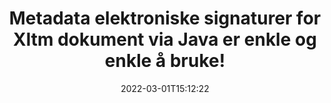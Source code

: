 ---
############################# Static ############################
layout: "auto-gen-signature"
date: 2022-03-01T15:12:22
draft: false
operation: Sign
signaturetype: Metadata
fileformat: Xltm
productName: Java
lang: no
productCode: java
otherformats: pdf doc docx docm dot dotm dotx odt ott rtf xls xlsx xlsm xlsb csv ods ots xltx xltm ppt pptx pps ppsx odp otp potx potm pptm ppsm png jpg bmp gif tiff svg webp wmf
breadcrumb: Put Metadata signature on Xltm for Java

############################# Head ############################
head_title: "Legg til metadata elektroniske signaturer til Xltm dokumenter via Java"
head_description: "Bruk Metadata som skjulte elektroniske signaturer i Xltm-dokumentene dine ved å bruke et par linjer med Java-kode. Bruk GroupDocs Document Signature API til å e-signere forretningsdokumentene og filene dine med metadatainformasjon."

############################# Header ############################
title: "Metadata elektroniske signaturer for Xltm dokument via Java er enkle og enkle å bruke!"
description: "eSigner Xltm-dokumentene og kontraktene dine med skjulte metadataoppføringer. Generer metadata for PDF-er, MS Word-dokumenter, MS Excel-arbeidsbøker, MS PowerPoint-presentasjoner og ulike bildeformater uten problemer og ekstra koding."
bg_image: "https://cms.admin.containerize.com/templates/aspose/App_Themes/V3/images/bg/header1.png"
bg_overlay: false
button:
    enable: true

############################# SubMenu ############################
submenu:
    enable: true

    left:
        img_alt: "GroupDocs.Signature for Java"
        image: "https://cms.admin.containerize.com/templates/groupdocs/images/product-logos/90x90-noborder/groupdocs-signature-java.png"
        product: "GroupDocs.Signature"
        platform: "Java"



############################# About ############################
about:
    enable: true
    title: "Om GroupDocs.Signature for Java API for metadatasignaturer"
    content: |
        [GroupDocs.Signature for Java](https://products.groupdocs.com/signature/java/) er et populært API for e-signering av digitale dokumenter. Signaturer som tekster, bilder, digitale sertifikater, strekkoder, QR-koder, frimerker eller metadata er tilgjengelig. Signaturer kan plasseres på PDF-er, MS Word-dokumenter, MS Excel-arbeidsbøker, MS PowerPoint-presentasjoner, Adobe Photoshop-filer og forskjellige bildeformater. Kunder kan signere dokumentet sitt og oppdatere, søke, bekrefte, slette eller forhåndsvise e-signaturer som ble satt på disse dokumentene. Dessuten er det gitt mange muligheter for tilpasning av signaturer.
    

############################# Steps ############################
steps:
    enable: true
    title_left: "Trinn for å signere Xltm med Metadata i Java"
    content_left: |
        [GroupDocs.Signature for Java](https://products.groupdocs.com/signature/java/) gir mulighet til å signere Xltm-dokumenter med Metadata-signaturer raskt og enkelt.
        
        * Opprett en forekomst av signaturklassen som gir Xltm-fil som skal signere som bane eller minnestrøm
        * Instantiate SignOptions-klassen og angi alle etterspurte data.
        * Påkall Signature.Sign()-metoden ved å sende utdatafilen Xltm eller minnestrøm

    title_right: " Systemkrav"
    content_right: |
        GroupDocs.Signature for Java støttes på alle større plattformer og operativsystemer. Før du utfører koden nedenfor, sørg for at du har følgende forutsetninger installert på systemet ditt.

        * Operativsystemer: Microsoft Windows, Linux, MacOS
        * Utviklingsmiljøer: NetBeans, Intellij IDEA, Eclipse, etc.
        * Java runtime: J2SE 6.0 and above
        * Få den siste GroupDocs.Signature for Java fra [Maven](https://repository.groupdocs.com/webapp/#/artifacts/browse/tree/General/repo/com/groupdocs/groupdocs-signature)
         
    code: |
        ```java    
                
        // Set up input Xltm file
        String filePath = "input.xltm";
        // Set up output file
        String outputFilePath = "output.xltm";

        // Instantiate Signature for input file
        Signature signature = new Signature(filePath);

        // instantiate metadata signing options
        MetadataSignOptions options = new MetadataSignOptions();

        // setup Author property
        SpreadsheetMetadataSignature mdSign_Author = new SpreadsheetMetadataSignature("Author", "Mr.Scherlock Holmes");// String value
        options.getSignatures().add(mdSign_Author);
        // setup document data
        SpreadsheetMetadataSignature mdSign_DocData = new SpreadsheetMetadataSignature("CreatedOn", new Date());// Datetime value
        options.getSignatures().add(mdSign_DocData);
        // setup document id
        SpreadsheetMetadataSignature mdSign_DocId = new SpreadsheetMetadataSignature("DocumentId", 123456);// Integer value
        options.getSignatures().add(mdSign_DocId);

        // sign Xltm document
        SignResult result = signature.sign(outputFilePath, options);

        ```

############################# Demos ############################
demos:
    enable: true
    title: "Signering av Xltm dokumenter med Metadata Live Demo"
    content: |
       Signer Xltm-filen med forskjellige signaturer akkurat nå ved å gå til nettstedet [GroupDocs.Signature-appen](https://products.groupdocs.app/signature/family). Gratis online demo venter på deg.          

############################# More Formats ############################
more_formats:
    enable: true
    title: "Andre støttede Metadata-signaturer for Java"
    content: |
        "Du kan også signere Xltm med andre signaturtyper. Vennligst se listen nedenfor."
    format: 
       
       
back_to_top:
    enable: true
---